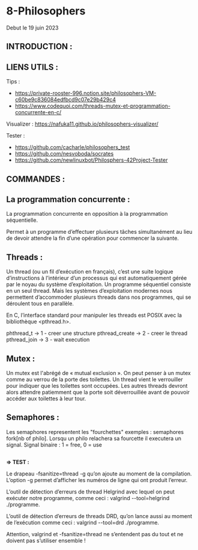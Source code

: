 # **8-Philosophers**

Debut le 19 juin 2023

## **INTRODUCTION :**



## **LIENS UTILS :**

Tips : 
- https://private-rooster-996.notion.site/philosophers-VM-c60be9c836084edfbcd9c07e29b429c4
- https://www.codequoi.com/threads-mutex-et-programmation-concurrente-en-c/

Visualizer : https://nafuka11.github.io/philosophers-visualizer/

Tester : 
- https://github.com/cacharle/philosophers_test
- https://github.com/nesvoboda/socrates
- https://github.com/newlinuxbot/Philosphers-42Project-Tester

## **COMMANDES :**




## **La programmation concurrente :**

La programmation concurrente en opposition à la programmation séquentielle.

Permet à un programme d’effectuer plusieurs tâches simultanément au lieu de devoir attendre la fin d’une opération pour commencer la suivante.

## **Threads :**

Un thread (ou un fil d’exécution en français), c’est une suite logique d’instructions à l’intérieur d’un processus qui est automatiquement gérée par le noyau du système d’exploitation. Un programme séquentiel consiste en un seul thread. Mais les systèmes d’exploitation modernes nous permettent d’accommoder plusieurs threads dans nos programmes, qui se déroulent tous en parallèle.

En C, l’interface standard pour manipuler les threads est POSIX avec la bibliothèque <pthread.h>.

phthread_t      ->  1 - creer une structure
pthread_create  ->  2 - creer le thread
pthread_join    ->  3 - wait execution

## **Mutex :**

Un mutex est l'abrégé de « mutual exclusion ».
On peut penser à un mutex comme au verrou de la porte des toilettes. Un thread vient le verrouiller pour indiquer que les toilettes sont occupées. Les autres threads devront alors attendre patiemment que la porte soit déverrouillée avant de pouvoir accéder aux toilettes à leur tour.


## **Semaphores :**

Les semaphores representent les "fourchettes" exemples : semaphores fork[nb of philo].
Lorsqu un philo relachera sa fourcette il executera un signal.
Signal binaire : 1 = free, 0 = use


##
##

**=> TEST :**

Le drapeau -fsanitize=thread -g qu’on ajoute au moment de la compilation. L’option -g permet d’afficher les numéros de ligne qui ont produit l’erreur.

L’outil de détection d’erreurs de thread Helgrind avec lequel on peut exécuter notre programme, comme ceci : 
valgrind --tool=helgrind ./programme.

L’outil de détection d’erreurs de threads DRD, qu’on lance aussi au moment de l’exécution comme ceci : 
valgrind --tool=drd ./programme.

Attention, valgrind et -fsanitize=thread ne s’entendent pas du tout et ne doivent pas s’utiliser ensemble !

